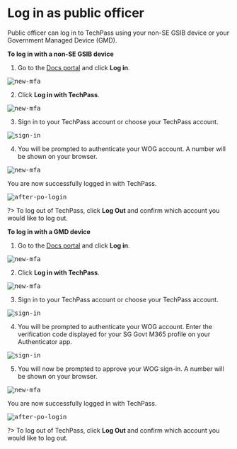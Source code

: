 # Log in as public officer

Public officer can log in to TechPass using your non-SE GSIB device or your Government Managed Device (GMD).

**To log in with a non-SE GSIB device**

1. Go to the [Docs portal](https://docs.developer.tech.gov.sg/) and click **Log in**.

<kbd>![new-mfa](assets/images/onboarding/po-non-se/new-docs-portal.png)</kbd>

2. Click **Log in with TechPass**.

<kbd>![new-mfa](assets/images/onboarding/po-non-se/new-docs-tech.png)</kbd>

3. Sign in to your TechPass account or choose your TechPass account.

<kbd>![sign-in](assets/images/access-sgts-services-using-techpass/log-in-with-techpass.png)</kbd>

4. You will be prompted to authenticate your WOG account. A number will be shown on your browser.

<kbd>![new-mfa](assets/images/onboarding/po-non-se/new-mfa.png)</kbd>

You are now successfully logged in with TechPass.

<kbd>![after-po-login](assets/images/access-sgts-services-using-techpass/final.png)</kbd>

?> To log out of TechPass, click **Log Out** and confirm which account you would like to log out.

**To log in with a GMD device**

1. Go to the [Docs portal](https://docs.developer.tech.gov.sg/) and click **Log in**.

<kbd>![new-mfa](assets/images/onboarding/po-non-se/new-docs-portal.png)</kbd>

2. Click **Log in with TechPass**.

<kbd>![new-mfa](assets/images/onboarding/po-non-se/new-docs.png)</kbd>

3. Sign in to your TechPass account or choose your TechPass account.

<kbd>![sign-in](assets/images/access-sgts-services-using-techpass/log-in-with-techpass.png)</kbd>

4. You will be prompted to authenticate your WOG account. Enter the verification code displayed for your SG Govt M365 profile on your Authenticator app.
 
<kbd>![sign-in](assets/images/access-sgts-services-using-techpass/verification-code-po.png)</kbd>

5. You will now be prompted to approve your WOG sign-in. A number will be shown on your browser.

<kbd>![new-mfa](assets/images/onboarding/po-non-se/new-mfa.png)</kbd>

You are now successfully logged in with TechPass.

<kbd>![after-po-login](assets/images/access-sgts-services-using-techpass/final.png)</kbd>

?> To log out of TechPass, click **Log Out** and confirm which account you would like to log out.